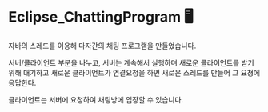 # Eclipse_ChattingProgram 🖥️

 자바의 스레드를 이용해 다자간의 채팅 프로그램을 만들었습니다.
 
 서버/클라이언트 부분을 나누고, 서버는 계속해서 실행하며 새로운 클라이언트를 받기 위해 대기하고 새로운 클라이언트가 연결요청을 하면 새로운 스레드를 만들어 그 요쳥에 응답한다.

 클라이언트는 서버에 요청하여 채팅방에 입장할 수 있습니다.
 
